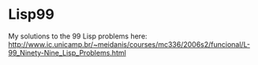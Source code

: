 Lisp99
======

My solutions to the 99 Lisp problems here: http://www.ic.unicamp.br/~meidanis/courses/mc336/2006s2/funcional/L-99_Ninety-Nine_Lisp_Problems.html